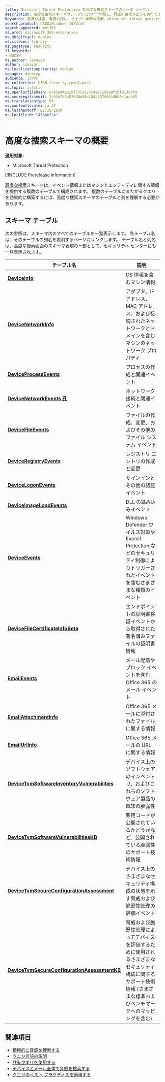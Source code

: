 ```yaml
---
title: Microsoft Threat Protection の高度な捜索スキーマのデータ テーブル
description: 高度な捜索スキーマのテーブルについて学習し、脅威の捜索クエリを実行できるデータを理解します。
keywords: 高度な検索、脅威の探し、サイバー脅威の検索、microsoft threat protection、microsoft 365、mtp、m365、search、query、テレメトリ、スキーマ参照、kusto、table、データ
search.product: eADQiWindows 10XVcnh
search.appverid: met150
ms.prod: microsoft-365-enterprise
ms.mktglfcycl: deploy
ms.sitesec: library
ms.pagetype: security
f1.keywords:
- NOCSH
ms.author: lomayor
author: lomayor
ms.localizationpriority: medium
manager: dansimp
audience: ITPro
ms.collection: M365-security-compliance
ms.topic: article
ms.openlocfilehash: 07e5e949319f7352c23c42e710098fcbf9130bfa
ms.sourcegitcommit: 1c91b7b24537d0e54d484c3379043db53c1aea65
ms.translationtype: MT
ms.contentlocale: ja-JP
ms.lasthandoff: 01/29/2020
ms.locfileid: "41600324"
---
```

# <a name="understand-the-advanced-hunting-schema"></a>高度な捜索スキーマの概要

**適用対象:**
- Microsoft Threat Protection

[!INCLUDE [Prerelease information](../includes/prerelease.md)]

[高度な捜索](advanced-hunting-overview.md)スキーマは、イベント情報またはマシンとエンティティに関する情報を提供する複数のテーブルで構成されます。 複数のテーブルにまたがるクエリを効果的に構築するには、高度な捜索スキーマのテーブルと列を理解する必要があります。

## <a name="schema-tables"></a>スキーマ テーブル

次の参照は、スキーマ内のすべてのテーブルを一覧表示します。 各テーブル名は、そのテーブルの列名を説明するページにリンクします。 テーブル名と列名は、高度な捜索画面のスキーマ表現の一部として、セキュリティ センターにも一覧表示されます。

| テーブル名 | 説明 |
|------------|-------------|
| **[DeviceInfo](advanced-hunting-deviceinfo-table.md)** | OS 情報を含むマシン情報 |
| **[DeviceNetworkInfo](advanced-hunting-devicenetworkinfo-table.md)** | アダプタ、IP アドレス、MAC アドレス、および接続されたネットワークとドメインを含むマシンのネットワーク プロパティ |
| **[DeviceProcessEvents](advanced-hunting-deviceprocessevents-table.md)** | プロセスの作成と関連イベント |
| **[DeviceNetworkEvents 孔](advanced-hunting-devicenetworkevents-table.md)** | ネットワーク接続と関連イベント |
| **[DeviceFileEvents](advanced-hunting-devicefileevents-table.md)** | ファイルの作成、変更、およびその他のファイル システム イベント |
| **[DeviceRegistryEvents](advanced-hunting-deviceregistryevents-table.md)** | レジストリ エントリの作成と変更 |
| **[DeviceLogonEvents](advanced-hunting-devicelogonevents-table.md)** | サインインとその他の認証イベント |
| **[DeviceImageLoadEvents](advanced-hunting-deviceimageloadevents-table.md)** | DLL の読み込みイベント |
| **[DeviceEvents](advanced-hunting-deviceevents-table.md)** | Windows Defender ウイルス対策や Exploit Protection などのセキュリティ制御によりトリガーされたイベントを含むさまざまな種類のイベント  |
| **[DeviceFileCertificateInfoBeta](advanced-hunting-devicefilecertificateinfobeta-table.md)** | エンドポイントの証明書検証イベントから取得された署名済みファイルの証明書情報 |
| **[EmailEvents](advanced-hunting-emailevents-table.md)** | メール配信やブロック イベントを含む Office 365 のメール イベント |
| **[EmailAttachmentInfo](advanced-hunting-emailattachmentinfo-table.md)** | Office 365 メールに添付されたファイルに関する情報 |
| **[EmailUrlInfo](advanced-hunting-emailurlinfo-table.md)** | Office 365 メールの URL に関する情報 |
| **[DeviceTvmSoftwareInventoryVulnerabilities](advanced-hunting-tvm-softwareinventory-table.md)** | デバイス上のソフトウェアのインベントリ、およびこれらのソフトウェア製品の既知の脆弱性 |
| **[DeviceTvmSoftwareVulnerabilitiesKB](advanced-hunting-tvm-softwarevulnerability-table.md)** | 悪用コードが公開されているかどうかなど、公開されている脆弱性のサポート技術情報 |
| **[DeviceTvmSecureConfigurationAssessment](advanced-hunting-tvm-configassessment-table.md)** | デバイス上のさまざまなセキュリティ構成の状態を示す脅威および脆弱性管理の評価イベント |
| **[DeviceTvmSecureConfigurationAssessmentKB](advanced-hunting-tvm-secureconfigkb-table.md)** | 脅威および脆弱性管理によってデバイスを評価するために使用されるさまざまなセキュリティ構成に関するサポート技術情報 (さまざまな標準およびベンチマークへのマッピングを含む)　  |

## <a name="related-topics"></a>関連項目
- [積極的に脅威を捜索する](advanced-hunting-overview.md)
- [クエリ言語の説明](advanced-hunting-query-language.md)
- [共有クエリを使用する](advanced-hunting-shared-queries.md)
- [デバイスとメール全体で脅威を捜索する](advanced-hunting-query-emails-devices.md)
- [クエリのベスト プラクティスを適用する](advanced-hunting-best-practices.md)